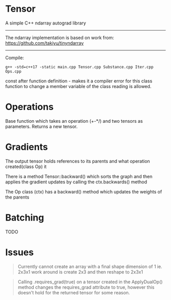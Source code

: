 
# Tensor

A simple C++ ndarray autograd library

--- 

The ndarray implementation is based on work from: https://github.com/takiyu/tinyndarray

---

Compile:

    g++ -std=c++17 -static main.cpp Tensor.cpp Substance.cpp Iter.cpp Ops.cpp



const after function definition - makes it a compiler error for this class function to change a member variable of the class
reading is allowed.


# Operations

Base function which takes an operation (+-*/) and two tensors as parameters.
Returns a new tensor.


# Gradients

The output tensor holds references to its parents and what operation created(class Op) it

There is a method Tensor::backward() which sorts the graph and then applies the gradient updates by calling the ctx.backwards() method

The Op class (ctx) has a backward() method which updates the weights of the parents

# Batching

TODO

# Issues

> Currently cannot create an array with a final shape dimension of 1 ie. 2x3x1
work around is create 2x3 and then reshape to 2x3x1

> Calling .requires_grad(true) on a tensor created in the ApplyDualOp() method changes the requires_grad attribute to true, however this doesn't hold for the returned tensor for some reason.